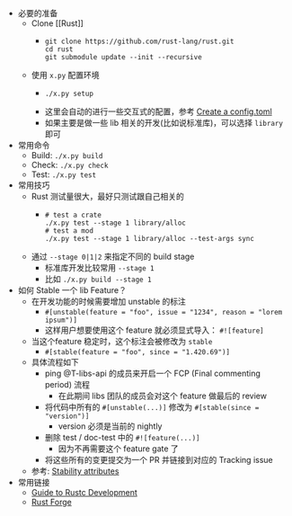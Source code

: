 - 必要的准备
	- Clone [[Rust]]
		- ```shell
		  git clone https://github.com/rust-lang/rust.git
		  cd rust
		  git submodule update --init --recursive
		  ```
	- 使用 `x.py` 配置环境
		- ```shell
		  ./x.py setup
		  ```
		- 这里会自动的进行一些交互式的配置，参考 [Create a config.toml](https://rustc-dev-guide.rust-lang.org/building/how-to-build-and-run.html#create-a-configtoml)
		- 如果主要是做一些 lib 相关的开发(比如说标准库)，可以选择 `library` 即可
- 常用命令
	- Build: `./x.py build`
	- Check: `./x.py check`
	- Test: `./x.py test`
- 常用技巧
	- Rust 测试量很大，最好只测试跟自己相关的
		- ```shell
		  # test a crate
		  ./x.py test --stage 1 library/alloc
		  # test a mod
		  ./x.py test --stage 1 library/alloc --test-args sync
		  ```
	- 通过 `--stage 0|1|2` 来指定不同的 build stage
		- 标准库开发比较常用 `--stage 1`
		- 比如 `./x.py build --stage 1`
- 如何 Stable 一个 lib Feature？
	- 在开发功能的时候需要增加 unstable 的标注
		- `#[unstable(feature = "foo", issue = "1234", reason = "lorem ipsum")]`
		- 这样用户想要使用这个 feature 就必须显式导入： `#![feature]`
	- 当这个feature 稳定时，这个标注会被修改为 `stable`
		- `#[stable(feature = "foo", since = "1.420.69")]`
	- 具体流程如下
		- ping @T-libs-api 的成员来开启一个 FCP (Final commenting period) 流程
			- 在此期间 libs 团队的成员会对这个 feature 做最后的 review
		- 将代码中所有的 `#[unstable(...)]` 修改为 `#[stable(since = "version")]`
			- version 必须是当前的 nightly
		- 删除 test / doc-test 中的 `#![feature(...)]`
			- 因为不再需要这个 feature gate 了
		- 将这些所有的变更提交为一个 PR 并链接到对应的 Tracking issue
	- 参考: [Stability attributes](https://rustc-dev-guide.rust-lang.org/stability.html#stabilizing-a-library-feature)
- 常用链接
	- [Guide to Rustc Development](https://rustc-dev-guide.rust-lang.org/getting-started.html)
	- [Rust Forge](https://forge.rust-lang.org/)